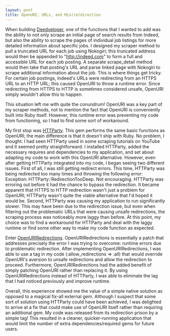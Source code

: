 ```yaml
---
layout: post
title: OpenURI, URLs, and Mis(re)direction
---
```

When building [Deedveloper](https://github.com/andrewhwaller/deedveloper), one of the functions that I wanted to add was the ability to not only scrape an initial page of search results from Indeed, but also the ability to scrape the pages of individual job listings for more detailed information about specific jobs. I designed my scraper method to pull a truncated URL for each job using Nokogiri; this truncated address would then be appended to "http://indeed.com" to form a full and accessible URL for each job posting. A separate scrape_detail method would then take that posting's URL and parse linked page with Nokogiri to scrape additional information about the job. This is where things get tricky. For certain job postings, Indeed's URLs were redirecting from an HTTPS URL to an HTTP URL; this caused OpenURI to throw a runtime error. Since redirecting from HTTPS to HTTP is sometimes considered unsafe, OpenURI simply wouldn't allow this to happen.

This situation left me with quite the conundrum! OpenURI was a key part of my scraper methods, not to mention the fact that OpenURI is conveniently built into Ruby itself. However, this runtime error was preventing my code from functioning, so I had to find some sort of workaround.

My first stop was [HTTParty](https://github.com/jnunemaker/httparty). This gem performs the same basic functions as OpenURI; the main difference is that it doesn't ship with Ruby. No problem, I thought. I had seen HTTParty used in some scraping tutorials on YouTube and it seemed pretty straightforward. I installed HTTParty, added the necessary requires and dependencies to my application, and set about adapting my code to work with this OpenURI alternative. However, even after getting HTTParty integrated into my code, I began seeing two different issues. First of all, I was still getting redirect errors. This time, HTTParty was being redirected too many times and throwing the following error: Exception: HTTParty::RedirectionTooDeep. Not encouraging. HTTParty was erroring out before it had the chance to bypass the redirection. It became apparent that HTTPS to HTTP redirection wasn't just a problem for OpenURI; HTTParty wasn't quite the viable alternative that I'd hoped it would be. Second, HTTParty was causing my application to run significantly slower. This may have been due to the redirection issue, but even when filtering out the problematic URLs that were causing unsafe redirections, the scraping process was noticeably more laggy than before. At this point, my choice was to find a workaround for HTTParty and deal with the laggy runtime or find some other way to make my code function as expected.

Enter [OpenURIRedirections](https://github.com/open-uri-redirections/open_uri_redirections). OpenURIRedirections is essentially a patch that addresses precisely the error I was trying to overcome: runtime errors due to problematic redirection. After implementing OpenURIRedirections, I was able to use a tag in my code (:allow_redirections => :all) that would override OpenURI's aversion to unsafe redirections and allow the redirection to proceed. Furthermore, OpenURIRedirections had the added benefit of simply patching OpenURI rather than replacing it. By using OpenURIRedirections instead of HTTParty, I was able to eliminate the lag that I had noticed previously and improve runtime.

Overall, this experience showed me the value of a simple native solution as opposed to a magical fix-all external gem. Although I suspect that some sort of solution using HTTParty could have been achieved, I was delighted to arrive at a fix that could make use of OpenURI itself rather than requiring an additional gem. My code was released from its redirection prison by a simple tag! This resulted in a cleaner, quicker-running application that would limit the number of extra dependencies/required gems for future users.
